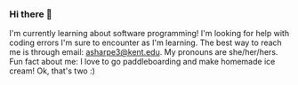 ### Hi there 👋

<!--
**alexissharpe/alexissharpe** is a ✨ _special_ ✨ repository because its `README.md` (this file) appears on your GitHub profile.

Here are some ideas to get you started:

- 🔭 I’m currently working on ...
- 🌱 I’m currently learning ...
- 👯 I’m looking to collaborate on ...
- 🤔 I’m looking for help with ...
- 💬 Ask me about ...
- 📫 How to reach me: ...
- 😄 Pronouns: ...
- ⚡ Fun fact: ...
-->
I'm currently learning about software programming!
I'm looking for help with coding errors I'm sure to encounter as I'm learning.
The best way to reach me is through email: asharpe3@kent.edu.
My pronouns are she/her/hers.
Fun fact about me: I love to go paddleboarding and make homemade ice cream!  Ok, that's two :)
